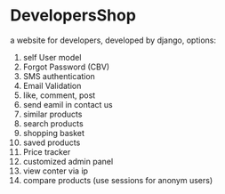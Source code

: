 # DevelopersShop

a website for developers, developed by django, options: <br>
1. self User model 
2. Forgot Password (CBV) 
3. SMS authentication 
4. Email Validation 
5. like, comment, post  
6. send eamil in contact us 
7. similar products 
8. search products 
9. shopping basket 
10. saved products 
11. Price tracker 
12. customized admin panel 
13. view conter via ip 
14. compare products (use sessions for anonym users) 
